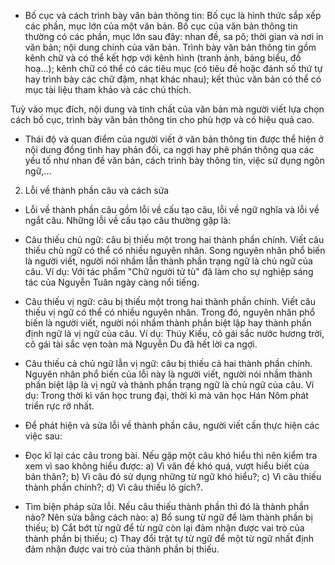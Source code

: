 - Bố cục và cách trình bày văn bản thông tin: Bố cục là hình thức sắp xếp các phần, mục lớn của một văn bản. Bố cục của văn bản thông tin thường có các phần, mục lớn sau đây: nhan đề, sa pô; thời gian và nơi in văn bản; nội dung chính của văn bản. Trình bày văn bản thông tin gồm kênh chữ và có thể kết hợp với kênh hình (tranh ảnh, bảng biểu, đồ hoạ...); kênh chữ có thể có các tiêu mục (có tiêu đề hoặc đánh số thứ tự hay trình bày các chữ đậm, nhạt khác nhau); kết thúc văn bản có thể có mục tài liệu tham khảo và các chú thích.

Tuỳ vào mục đích, nội dung và tính chất của văn bản mà người viết lựa chọn cách bố cục, trình bày văn bản thông tin cho phù hợp và có hiệu quả cao.

- Thái độ và quan điểm của người viết ở văn bản thông tin được thể hiện ở nội dung đồng tình hay phản đối, ca ngợi hay phê phán thông qua các yếu tố như nhan đề văn bản, cách trình bày thông tin, việc sử dụng ngôn ngữ,...

2. Lỗi về thành phần câu và cách sửa

- Lỗi về thành phần câu gồm lỗi về cấu tạo câu, lỗi về ngữ nghĩa và lỗi về ngắt câu. Những lỗi về cấu tạo câu thường gặp là:

+ Câu thiếu chủ ngữ: câu bị thiếu một trong hai thành phần chính. Viết câu thiếu chủ ngữ có thể có nhiều nguyên nhân. Song nguyên nhân phổ biến là người viết, người nói nhầm lẫn thành phần trạng ngữ là chủ ngữ của câu. Ví dụ: Với tác phẩm "Chữ người tử tù" đã làm cho sự nghiệp sáng tác của Nguyễn Tuân ngày càng nổi tiếng.

+ Câu thiếu vị ngữ: câu bị thiếu một trong hai thành phần chính. Viết câu thiếu vị ngữ có thể có nhiều nguyên nhân. Trong đó, nguyên nhân phổ biến là người viết, người nói nhầm thành phần biệt lập hay thành phần định ngữ là vị ngữ của câu. Ví dụ: Thúy Kiều, cô gái sắc nước hương trời, cô gái tài sắc vẹn toàn mà Nguyễn Du đã hết lời ca ngợi.

+ Câu thiếu cả chủ ngữ lẫn vị ngữ: câu bị thiếu cả hai thành phần chính. Nguyên nhân phổ biến của lỗi này là người viết, người nói nhầm thành phần biệt lập là vị ngữ và thành phần trạng ngữ là chủ ngữ của câu. Ví dụ: Trong thời kì văn học trung đại, thời kì mà văn học Hán Nôm phát triển rực rỡ nhất.

- Để phát hiện và sửa lỗi về thành phần câu, người viết cần thực hiện các việc sau:

+ Đọc kĩ lại các câu trong bài. Nếu gặp một câu khó hiểu thì nên kiểm tra xem vì sao không hiểu được: a) Vì văn đề khó quá, vượt hiểu biết của bản thân?; b) Vì câu đó sử dụng những từ ngữ khó hiểu?; c) Vì câu thiếu thành phần chính?; d) Vì câu thiếu lô gích?.

+ Tìm biện pháp sửa lỗi. Nếu câu thiếu thành phần thì đó là thành phần nào? Nên sửa bằng cách nào: a) Bổ sung từ ngữ để làm thành phần bị thiếu; b) Cắt bớt từ ngữ để từ ngữ còn lại đảm nhận được vai trò của thành phần bị thiếu; c) Thay đổi trật tự từ ngữ để một từ ngữ nhất định đảm nhận được vai trò của thành phần bị thiếu.